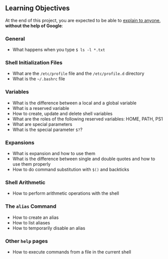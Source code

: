 <h2>Learning Objectives</h2>

<p>At the end of this project, you are expected to be able to <a href="/rltoken/73iGFpBHBJtQgO1RmDM-_A" title="explain to anyone" target="_blank">explain to anyone</a>, <strong>without the help of Google</strong>:</p>

<h3>General</h3>

<ul>
<li>What happens when you type <code>$ ls -l *.txt</code></li>
</ul>

<h3>Shell Initialization Files</h3>

<ul>
<li>What are the <code>/etc/profile</code> file and the <code>/etc/profile.d</code> directory</li>
<li>What is the <code>~/.bashrc</code> file</li>
</ul>

<h3>Variables</h3>

<ul>
<li>What is the difference between a local and a global variable</li>
<li>What is a reserved variable</li>
<li>How to create, update and delete shell variables</li>
<li>What are the roles of the following reserved variables: HOME, PATH, PS1</li>
<li>What are special parameters</li>
<li>What is the special parameter <code>$?</code>?</li>
</ul>

<h3>Expansions</h3>

<ul>
<li>What is expansion and how to use them</li>
<li>What is the difference between single and double quotes and how to use them properly</li>
<li>How to do command substitution with <code>$()</code> and backticks</li>
</ul>

<h3>Shell Arithmetic</h3>

<ul>
<li>How to perform arithmetic operations with the shell</li>
</ul>

<h3>The <code>alias</code> Command</h3>

<ul>
<li>How to create an alias</li>
<li>How to list aliases</li>
<li>How to temporarily disable an alias</li>
</ul>

<h3>Other <code>help</code> pages</h3>

<ul>
<li>How to execute commands from a file in the current shell</li>
</ul>
